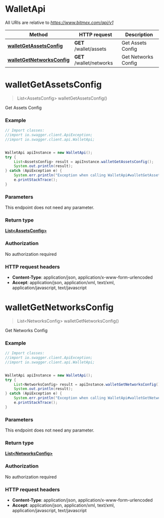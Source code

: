 # WalletApi

All URIs are relative to *https://www.bitmex.com/api/v1*

Method | HTTP request | Description
------------- | ------------- | -------------
[**walletGetAssetsConfig**](WalletApi.md#walletGetAssetsConfig) | **GET** /wallet/assets | Get Assets Config
[**walletGetNetworksConfig**](WalletApi.md#walletGetNetworksConfig) | **GET** /wallet/networks | Get Networks Config


<a name="walletGetAssetsConfig"></a>
# **walletGetAssetsConfig**
> List&lt;AssetsConfig&gt; walletGetAssetsConfig()

Get Assets Config

### Example
```java
// Import classes:
//import io.swagger.client.ApiException;
//import io.swagger.client.api.WalletApi;


WalletApi apiInstance = new WalletApi();
try {
    List<AssetsConfig> result = apiInstance.walletGetAssetsConfig();
    System.out.println(result);
} catch (ApiException e) {
    System.err.println("Exception when calling WalletApi#walletGetAssetsConfig");
    e.printStackTrace();
}
```

### Parameters
This endpoint does not need any parameter.

### Return type

[**List&lt;AssetsConfig&gt;**](AssetsConfig.md)

### Authorization

No authorization required

### HTTP request headers

 - **Content-Type**: application/json, application/x-www-form-urlencoded
 - **Accept**: application/json, application/xml, text/xml, application/javascript, text/javascript

<a name="walletGetNetworksConfig"></a>
# **walletGetNetworksConfig**
> List&lt;NetworksConfig&gt; walletGetNetworksConfig()

Get Networks Config

### Example
```java
// Import classes:
//import io.swagger.client.ApiException;
//import io.swagger.client.api.WalletApi;


WalletApi apiInstance = new WalletApi();
try {
    List<NetworksConfig> result = apiInstance.walletGetNetworksConfig();
    System.out.println(result);
} catch (ApiException e) {
    System.err.println("Exception when calling WalletApi#walletGetNetworksConfig");
    e.printStackTrace();
}
```

### Parameters
This endpoint does not need any parameter.

### Return type

[**List&lt;NetworksConfig&gt;**](NetworksConfig.md)

### Authorization

No authorization required

### HTTP request headers

 - **Content-Type**: application/json, application/x-www-form-urlencoded
 - **Accept**: application/json, application/xml, text/xml, application/javascript, text/javascript

